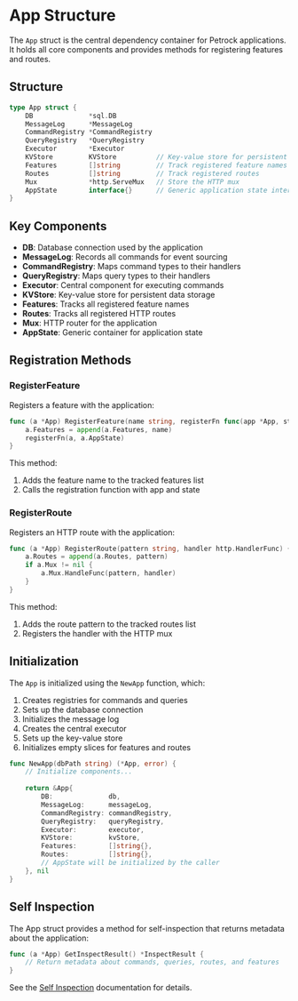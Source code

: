 # App Structure

The `App` struct is the central dependency container for Petrock applications. It holds all core components and provides methods for registering features and routes.

## Structure

```go
type App struct {
    DB              *sql.DB
    MessageLog      *MessageLog
    CommandRegistry *CommandRegistry
    QueryRegistry   *QueryRegistry
    Executor        *Executor
    KVStore         KVStore          // Key-value store for persistent data
    Features        []string         // Track registered feature names
    Routes          []string         // Track registered routes
    Mux             *http.ServeMux   // Store the HTTP mux
    AppState        interface{}      // Generic application state interface
}
```

## Key Components

- **DB**: Database connection used by the application
- **MessageLog**: Records all commands for event sourcing
- **CommandRegistry**: Maps command types to their handlers
- **QueryRegistry**: Maps query types to their handlers
- **Executor**: Central component for executing commands
- **KVStore**: Key-value store for persistent data storage
- **Features**: Tracks all registered feature names
- **Routes**: Tracks all registered HTTP routes
- **Mux**: HTTP router for the application
- **AppState**: Generic container for application state

## Registration Methods

### RegisterFeature

Registers a feature with the application:

```go
func (a *App) RegisterFeature(name string, registerFn func(app *App, state interface{})) {
    a.Features = append(a.Features, name)
    registerFn(a, a.AppState)
}
```

This method:
1. Adds the feature name to the tracked features list
2. Calls the registration function with app and state

### RegisterRoute

Registers an HTTP route with the application:

```go
func (a *App) RegisterRoute(pattern string, handler http.HandlerFunc) {
    a.Routes = append(a.Routes, pattern)
    if a.Mux != nil {
        a.Mux.HandleFunc(pattern, handler)
    }
}
```

This method:
1. Adds the route pattern to the tracked routes list
2. Registers the handler with the HTTP mux

## Initialization

The `App` is initialized using the `NewApp` function, which:

1. Creates registries for commands and queries
2. Sets up the database connection
3. Initializes the message log
4. Creates the central executor
5. Sets up the key-value store
6. Initializes empty slices for features and routes

```go
func NewApp(dbPath string) (*App, error) {
    // Initialize components...
    
    return &App{
        DB:              db,
        MessageLog:      messageLog,
        CommandRegistry: commandRegistry,
        QueryRegistry:   queryRegistry,
        Executor:        executor,
        KVStore:         kvStore,
        Features:        []string{},
        Routes:          []string{},
        // AppState will be initialized by the caller
    }, nil
}
```

## Self Inspection

The App struct provides a method for self-inspection that returns metadata about the application:

```go
func (a *App) GetInspectResult() *InspectResult {
    // Return metadata about commands, queries, routes, and features
}
```

See the [Self Inspection](../self-inspect.md) documentation for details.